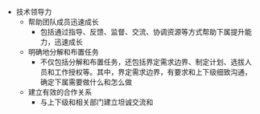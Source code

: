 - 技术领导力
	- 帮助团队成员迅速成长
		- 包括通过指导、反馈、监督、交流、协调资源等方式帮助下属提升能力，迅速成长
	- 明确地分解和布置任务
		- 不仅包括分解和布置任务，还包括界定需求边界、制定计划、选拔人员和工作授权等。其中，界定需求边界，有要求和上下级细致沟通，确定下属需要做什么和怎么做
	- 建立有效的合作关系
		- 与上下级和相关部门建立坦诚交流和